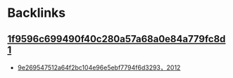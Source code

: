 
# Backlinks
## [1f9596c699490f40c280a57a68a0e84a779fc8d1](1f9596c699490f40c280a57a68a0e84a779fc8d1.md)
- [9e269547512a64f2bc104e96e5ebf7794f6d3293，2012](9e269547512a64f2bc104e96e5ebf7794f6d3293，2012.md)

